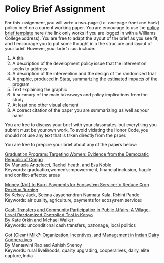 # Policy Brief Assignment

For this assignment, you will write a two-page (i.e. one page front and back) policy brief on a current working paper.  You are encourage to use the [policy brief template](https://docs.google.com/presentation/d/1RVUzFAJr68QTCAoKq4iHbxUO40RXqXq2dsJ0Od__QTI/edit?usp=sharing) here (the link only works if you are logged in with a Williams College address).  You are free to adapt the layout of the brief as you see fit, and I encourage you to put some thought into the structure and layout of your brief.  However, your brief must include:

1. A title 
2. A description of the development policy issue that the intervention seeks to address
3. A description of the intervention and the design of the randomized trial
4. A graphic, produced in Stata, summarizing the estimated impacts of the program
5. Text explaining the graphic
6. A summary of the main takeaways and policy implications from the study
7. At least one other visual element
8. A correct citation of the paper you are summarizing, as well as your name.

You are free to discuss your brief with your classmates, but everything you submit must be your own work.  To avoid violating the Honor Code, you should not use any text that is taken directly from the paper.  

You are free to prepare your brief about any of the papers below:

[Graduation Programs Targeting Women: Evidence from the Democratic Republic of Congo](https://drive.google.com/file/d/1PPcrdSjzr12t7C41C8o0hMAnrXL6Rcd0/view?usp=sharing)    
By Manuela Angelucci, Rachel Heath, and Eva Noble  
Keywords: graduation,women’sempowerment, financial inclusion, fragile and conflict-affected areas  

[Money (Not) to Burn: Payments for Ecosystem Servicesto Reduce Crop Residue Burning](https://www.dropbox.com/s/vjg5zl04caaxfxe/Crop_burning.pdf?dl=0)  
By Kelsey Jack, Seema Jayachandran Namrata Kala, Rohini Pande  
Keywords:  air quality, agriculture, payments for ecosystem services  

[Cash Transfers and Community Participation in Public Affairs:  A Village-Level Randomized Controlled Trial in Kenya](https://www.dropbox.com/s/rwwhz5qtcrkuns3/kenya_civics.pdf?dl=0)  
By Kate Orkin and Michael Walker  
Keywords:  unconditional cash transfers, patronage, local politics    

[Got (Clean) Milk?: Organization, Incentives, and Management in Indian Dairy Cooperatives](https://manaswinirao.com/files/Rao_Shenoy_Cows_Paper.pdf)  
By Manaswini Rao and Ashish Shenoy  
Keywords:  rural livelihoods, quality upgrading, cooperatives, dairy, elite capture, India  
